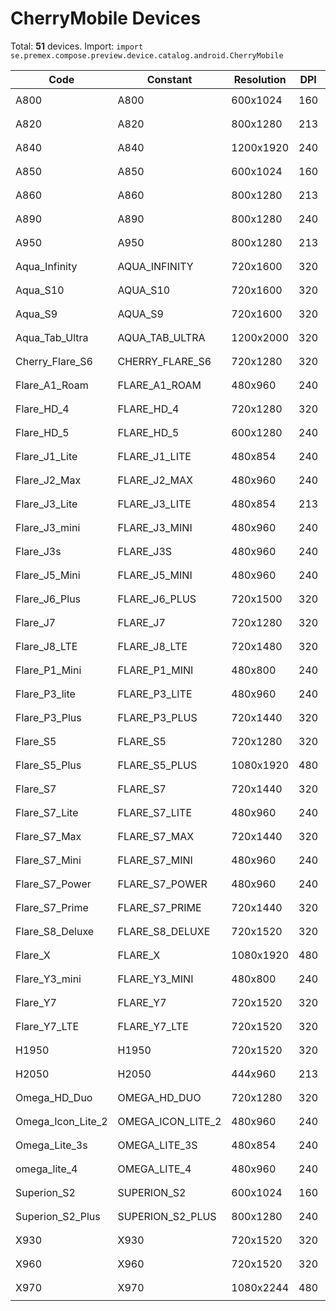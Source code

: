 # CherryMobile Devices

Total: **51** devices. Import: `import se.premex.compose.preview.device.catalog.android.CherryMobile`

| Code | Constant | Resolution | DPI | Compose Spec | Preview Usage |
|------|----------|------------|-----|-------------|---------------|
| A800 | A800 | 600x1024 | 160 | `spec:width=600px,height=1024px,dpi=160` | `@Preview(device = CherryMobile.A800)` |
| A820 | A820 | 800x1280 | 213 | `spec:width=800px,height=1280px,dpi=213` | `@Preview(device = CherryMobile.A820)` |
| A840 | A840 | 1200x1920 | 240 | `spec:width=1200px,height=1920px,dpi=240` | `@Preview(device = CherryMobile.A840)` |
| A850 | A850 | 600x1024 | 160 | `spec:width=600px,height=1024px,dpi=160` | `@Preview(device = CherryMobile.A850)` |
| A860 | A860 | 800x1280 | 213 | `spec:width=800px,height=1280px,dpi=213` | `@Preview(device = CherryMobile.A860)` |
| A890 | A890 | 800x1280 | 240 | `spec:width=800px,height=1280px,dpi=240` | `@Preview(device = CherryMobile.A890)` |
| A950 | A950 | 800x1280 | 213 | `spec:width=800px,height=1280px,dpi=213` | `@Preview(device = CherryMobile.A950)` |
| Aqua_Infinity | AQUA_INFINITY | 720x1600 | 320 | `spec:width=720px,height=1600px,dpi=320` | `@Preview(device = CherryMobile.AQUA_INFINITY)` |
| Aqua_S10 | AQUA_S10 | 720x1600 | 320 | `spec:width=720px,height=1600px,dpi=320` | `@Preview(device = CherryMobile.AQUA_S10)` |
| Aqua_S9 | AQUA_S9 | 720x1600 | 320 | `spec:width=720px,height=1600px,dpi=320` | `@Preview(device = CherryMobile.AQUA_S9)` |
| Aqua_Tab_Ultra | AQUA_TAB_ULTRA | 1200x2000 | 320 | `spec:width=1200px,height=2000px,dpi=320` | `@Preview(device = CherryMobile.AQUA_TAB_ULTRA)` |
| Cherry_Flare_S6 | CHERRY_FLARE_S6 | 720x1280 | 320 | `spec:width=720px,height=1280px,dpi=320` | `@Preview(device = CherryMobile.CHERRY_FLARE_S6)` |
| Flare_A1_Roam | FLARE_A1_ROAM | 480x960 | 240 | `spec:width=480px,height=960px,dpi=240` | `@Preview(device = CherryMobile.FLARE_A1_ROAM)` |
| Flare_HD_4 | FLARE_HD_4 | 720x1280 | 320 | `spec:width=720px,height=1280px,dpi=320` | `@Preview(device = CherryMobile.FLARE_HD_4)` |
| Flare_HD_5 | FLARE_HD_5 | 600x1280 | 240 | `spec:width=600px,height=1280px,dpi=240` | `@Preview(device = CherryMobile.FLARE_HD_5)` |
| Flare_J1_Lite | FLARE_J1_LITE | 480x854 | 240 | `spec:width=480px,height=854px,dpi=240` | `@Preview(device = CherryMobile.FLARE_J1_LITE)` |
| Flare_J2_Max | FLARE_J2_MAX | 480x960 | 240 | `spec:width=480px,height=960px,dpi=240` | `@Preview(device = CherryMobile.FLARE_J2_MAX)` |
| Flare_J3_Lite | FLARE_J3_LITE | 480x854 | 213 | `spec:width=480px,height=854px,dpi=213` | `@Preview(device = CherryMobile.FLARE_J3_LITE)` |
| Flare_J3_mini | FLARE_J3_MINI | 480x960 | 240 | `spec:width=480px,height=960px,dpi=240` | `@Preview(device = CherryMobile.FLARE_J3_MINI)` |
| Flare_J3s | FLARE_J3S | 480x960 | 240 | `spec:width=480px,height=960px,dpi=240` | `@Preview(device = CherryMobile.FLARE_J3S)` |
| Flare_J5_Mini | FLARE_J5_MINI | 480x960 | 240 | `spec:width=480px,height=960px,dpi=240` | `@Preview(device = CherryMobile.FLARE_J5_MINI)` |
| Flare_J6_Plus | FLARE_J6_PLUS | 720x1500 | 320 | `spec:width=720px,height=1500px,dpi=320` | `@Preview(device = CherryMobile.FLARE_J6_PLUS)` |
| Flare_J7 | FLARE_J7 | 720x1280 | 320 | `spec:width=720px,height=1280px,dpi=320` | `@Preview(device = CherryMobile.FLARE_J7)` |
| Flare_J8_LTE | FLARE_J8_LTE | 720x1480 | 320 | `spec:width=720px,height=1480px,dpi=320` | `@Preview(device = CherryMobile.FLARE_J8_LTE)` |
| Flare_P1_Mini | FLARE_P1_MINI | 480x800 | 240 | `spec:width=480px,height=800px,dpi=240` | `@Preview(device = CherryMobile.FLARE_P1_MINI)` |
| Flare_P3_lite | FLARE_P3_LITE | 480x960 | 240 | `spec:width=480px,height=960px,dpi=240` | `@Preview(device = CherryMobile.FLARE_P3_LITE)` |
| Flare_P3_Plus | FLARE_P3_PLUS | 720x1440 | 320 | `spec:width=720px,height=1440px,dpi=320` | `@Preview(device = CherryMobile.FLARE_P3_PLUS)` |
| Flare_S5 | FLARE_S5 | 720x1280 | 320 | `spec:width=720px,height=1280px,dpi=320` | `@Preview(device = CherryMobile.FLARE_S5)` |
| Flare_S5_Plus | FLARE_S5_PLUS | 1080x1920 | 480 | `spec:width=1080px,height=1920px,dpi=480` | `@Preview(device = CherryMobile.FLARE_S5_PLUS)` |
| Flare_S7 | FLARE_S7 | 720x1440 | 320 | `spec:width=720px,height=1440px,dpi=320` | `@Preview(device = CherryMobile.FLARE_S7)` |
| Flare_S7_Lite | FLARE_S7_LITE | 480x960 | 240 | `spec:width=480px,height=960px,dpi=240` | `@Preview(device = CherryMobile.FLARE_S7_LITE)` |
| Flare_S7_Max | FLARE_S7_MAX | 720x1440 | 320 | `spec:width=720px,height=1440px,dpi=320` | `@Preview(device = CherryMobile.FLARE_S7_MAX)` |
| Flare_S7_Mini | FLARE_S7_MINI | 480x960 | 240 | `spec:width=480px,height=960px,dpi=240` | `@Preview(device = CherryMobile.FLARE_S7_MINI)` |
| Flare_S7_Power | FLARE_S7_POWER | 480x960 | 240 | `spec:width=480px,height=960px,dpi=240` | `@Preview(device = CherryMobile.FLARE_S7_POWER)` |
| Flare_S7_Prime | FLARE_S7_PRIME | 720x1440 | 320 | `spec:width=720px,height=1440px,dpi=320` | `@Preview(device = CherryMobile.FLARE_S7_PRIME)` |
| Flare_S8_Deluxe | FLARE_S8_DELUXE | 720x1520 | 320 | `spec:width=720px,height=1520px,dpi=320` | `@Preview(device = CherryMobile.FLARE_S8_DELUXE)` |
| Flare_X | FLARE_X | 1080x1920 | 480 | `spec:width=1080px,height=1920px,dpi=480` | `@Preview(device = CherryMobile.FLARE_X)` |
| Flare_Y3_mini | FLARE_Y3_MINI | 480x800 | 240 | `spec:width=480px,height=800px,dpi=240` | `@Preview(device = CherryMobile.FLARE_Y3_MINI)` |
| Flare_Y7 | FLARE_Y7 | 720x1520 | 320 | `spec:width=720px,height=1520px,dpi=320` | `@Preview(device = CherryMobile.FLARE_Y7)` |
| Flare_Y7_LTE | FLARE_Y7_LTE | 720x1520 | 320 | `spec:width=720px,height=1520px,dpi=320` | `@Preview(device = CherryMobile.FLARE_Y7_LTE)` |
| H1950 | H1950 | 720x1520 | 320 | `spec:width=720px,height=1520px,dpi=320` | `@Preview(device = CherryMobile.H1950)` |
| H2050 | H2050 | 444x960 | 213 | `spec:width=444px,height=960px,dpi=213` | `@Preview(device = CherryMobile.H2050)` |
| Omega_HD_Duo | OMEGA_HD_DUO | 720x1280 | 320 | `spec:width=720px,height=1280px,dpi=320` | `@Preview(device = CherryMobile.OMEGA_HD_DUO)` |
| Omega_Icon_Lite_2 | OMEGA_ICON_LITE_2 | 480x960 | 240 | `spec:width=480px,height=960px,dpi=240` | `@Preview(device = CherryMobile.OMEGA_ICON_LITE_2)` |
| Omega_Lite_3s | OMEGA_LITE_3S | 480x854 | 240 | `spec:width=480px,height=854px,dpi=240` | `@Preview(device = CherryMobile.OMEGA_LITE_3S)` |
| omega_lite_4 | OMEGA_LITE_4 | 480x960 | 240 | `spec:width=480px,height=960px,dpi=240` | `@Preview(device = CherryMobile.OMEGA_LITE_4)` |
| Superion_S2 | SUPERION_S2 | 600x1024 | 160 | `spec:width=600px,height=1024px,dpi=160` | `@Preview(device = CherryMobile.SUPERION_S2)` |
| Superion_S2_Plus | SUPERION_S2_PLUS | 800x1280 | 240 | `spec:width=800px,height=1280px,dpi=240` | `@Preview(device = CherryMobile.SUPERION_S2_PLUS)` |
| X930 | X930 | 720x1520 | 320 | `spec:width=720px,height=1520px,dpi=320` | `@Preview(device = CherryMobile.X930)` |
| X960 | X960 | 720x1520 | 320 | `spec:width=720px,height=1520px,dpi=320` | `@Preview(device = CherryMobile.X960)` |
| X970 | X970 | 1080x2244 | 480 | `spec:width=1080px,height=2244px,dpi=480` | `@Preview(device = CherryMobile.X970)` |

<!-- Generated automatically. Do not edit manually. -->
